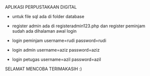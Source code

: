APLIKASI PERPUSTAKAAN DIGITAL 

- untuk file sql ada di folder database 

- register admin ada di registeradmin123.php dan register peminjam sudah ada dihalaman awal login 

- login peminjam username=rudi password=rudi
- login admin username=aziz password=aziz
- login petugas username=azil password=azil


SELAMAT MENCOBA TERIMAKASIH :)

